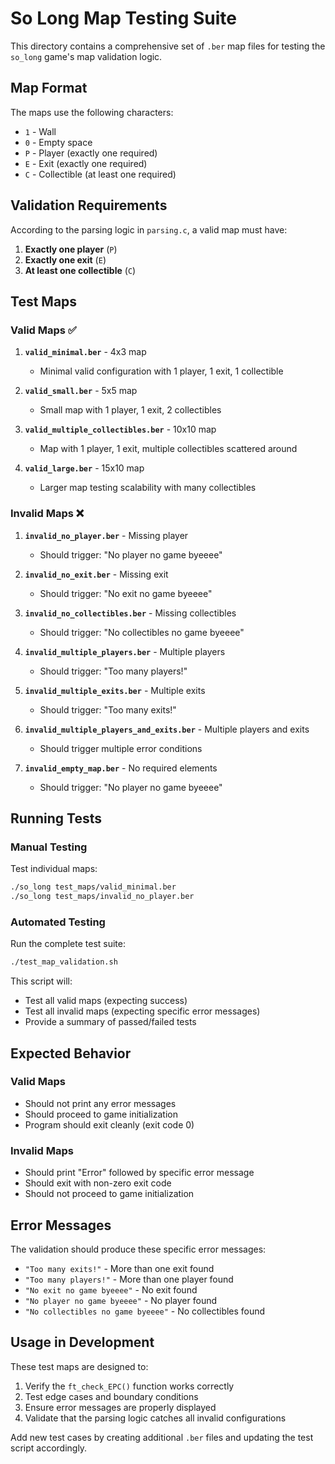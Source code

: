 # So Long Map Testing Suite

This directory contains a comprehensive set of `.ber` map files for testing the `so_long` game's map validation logic.

## Map Format

The maps use the following characters:
- `1` - Wall
- `0` - Empty space
- `P` - Player (exactly one required)
- `E` - Exit (exactly one required)
- `C` - Collectible (at least one required)

## Validation Requirements

According to the parsing logic in `parsing.c`, a valid map must have:
1. **Exactly one player** (`P`)
2. **Exactly one exit** (`E`)
3. **At least one collectible** (`C`)

## Test Maps

### Valid Maps ✅

1. **`valid_minimal.ber`** - 4x3 map
   - Minimal valid configuration with 1 player, 1 exit, 1 collectible

2. **`valid_small.ber`** - 5x5 map
   - Small map with 1 player, 1 exit, 2 collectibles

3. **`valid_multiple_collectibles.ber`** - 10x10 map
   - Map with 1 player, 1 exit, multiple collectibles scattered around

4. **`valid_large.ber`** - 15x10 map
   - Larger map testing scalability with many collectibles

### Invalid Maps ❌

1. **`invalid_no_player.ber`** - Missing player
   - Should trigger: "No player no game byeeee"

2. **`invalid_no_exit.ber`** - Missing exit
   - Should trigger: "No exit no game byeeee"

3. **`invalid_no_collectibles.ber`** - Missing collectibles
   - Should trigger: "No collectibles no game byeeee"

4. **`invalid_multiple_players.ber`** - Multiple players
   - Should trigger: "Too many players!"

5. **`invalid_multiple_exits.ber`** - Multiple exits
   - Should trigger: "Too many exits!"

6. **`invalid_multiple_players_and_exits.ber`** - Multiple players and exits
   - Should trigger multiple error conditions

7. **`invalid_empty_map.ber`** - No required elements
   - Should trigger: "No player no game byeeee"

## Running Tests

### Manual Testing
Test individual maps:
```bash
./so_long test_maps/valid_minimal.ber
./so_long test_maps/invalid_no_player.ber
```

### Automated Testing
Run the complete test suite:
```bash
./test_map_validation.sh
```

This script will:
- Test all valid maps (expecting success)
- Test all invalid maps (expecting specific error messages)
- Provide a summary of passed/failed tests

## Expected Behavior

### Valid Maps
- Should not print any error messages
- Should proceed to game initialization
- Program should exit cleanly (exit code 0)

### Invalid Maps
- Should print "Error" followed by specific error message
- Should exit with non-zero exit code
- Should not proceed to game initialization

## Error Messages

The validation should produce these specific error messages:
- `"Too many exits!"` - More than one exit found
- `"Too many players!"` - More than one player found
- `"No exit no game byeeee"` - No exit found
- `"No player no game byeeee"` - No player found
- `"No collectibles no game byeeee"` - No collectibles found

## Usage in Development

These test maps are designed to:
1. Verify the `ft_check_EPC()` function works correctly
2. Test edge cases and boundary conditions
3. Ensure error messages are properly displayed
4. Validate that the parsing logic catches all invalid configurations

Add new test cases by creating additional `.ber` files and updating the test script accordingly.

